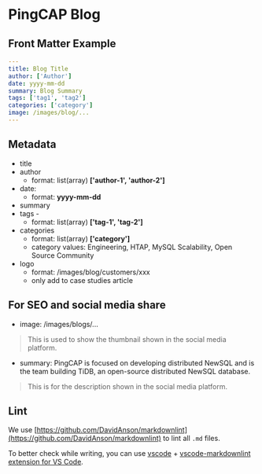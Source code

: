 # PingCAP Blog

## Front Matter Example

```yaml
---
title: Blog Title
author: ['Author']
date: yyyy-mm-dd
summary: Blog Summary
tags: ['tag1', 'tag2']
categories: ['category']
image: /images/blog/...
---
```

## Metadata

- title
- author
  - format: list(array) **['author-1', 'author-2']**
- date:
  - format: **yyyy-mm-dd**
- summary
- tags -
  - format: list(array)  **['tag-1', 'tag-2']**
- categories
  - format: list(array) **['category']**
  - category values: Engineering, HTAP, MySQL Scalability, Open Source Community
- logo
  - format: /images/blog/customers/xxx
  - only add to case studies article

## For SEO and social media share

- image: /images/blogs/...

> This is used to show the thumbnail shown in the social media platform.

- summary: PingCAP is focused on developing distributed NewSQL and is the team building TiDB, an open-source distributed NewSQL database.

> This is for the description shown in the social media platform.

## Lint

We use [https://github.com/DavidAnson/markdownlint](https://github.com/DavidAnson/markdownlint) to lint all `.md` files.

To better check while writing, you can use [vscode](https://code.visualstudio.com/) + [vscode-markdownlint extension for VS Code](https://marketplace.visualstudio.com/items?itemName=DavidAnson.vscode-markdownlint).
